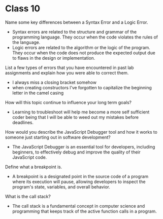 # Class 10

Name some key differences between a Syntax Error and a Logic Error.
- Syntax errors are related to the structure and grammar of the programming language. They occur when the code violates the rules of the language.
- Logic errors are related to the algorithm or the logic of the program. They occur when the code does not produce the expected output due to flaws in the design or implementation.

List a few types of errors that you have encountered in past lab assignments and explain how you were able to correct them.
- I always miss a closing bracket somehow
- when creating constructors I've forgotten to capitalize the beginning letter in the camel casing

How will this topic continue to influence your long term goals?
- Learning to troubleshoot will help me become a more self sufficient coder being that I will be able to weed out my mistakes before deadlines.

How would you describe the JavaScript Debugger tool and how it works to someone just starting out in software development?
- The JavaScript Debugger is an essential tool for developers, including beginners, to effectively debug and improve the quality of their JavaScript code.


Define what a breakpoint is.
- A breakpoint is a designated point in the source code of a program where its execution will pause, allowing developers to inspect the program's state, variables, and overall behavior.

What is the call stack?
- The call stack is a fundamental concept in computer science and programming that keeps track of the active function calls in a program.